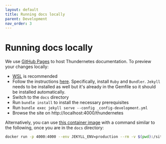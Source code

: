 ```yaml
---
layout: default
title: Running docs locally
parent: Development
nav_order: 3
---
```


# Running docs locally

We use [GitHub Pages](https://docs.github.com/en/pages) to host Thundernetes documentation. To preview your changes locally:

- [WSL](https://docs.microsoft.com/en-us/windows/wsl/install) is recommended
- Follow the instructions [here](https://docs.github.com/en/pages/setting-up-a-github-pages-site-with-jekyll/testing-your-github-pages-site-locally-with-jekyll). Specifically, install `Ruby` and `Bundler`. `Jekyll` needs to be installed as well but it's already in the Gemfile so it should be installed automatically.
- Switch to the `docs` directory
- Run `bundle install` to install the necessary prerequisites
- Run `bundle exec jekyll serve --config _config-development.yml`
- Browse the site on http://localhost:4000/thundernetes

Alternatively, you can use [this container image](https://github.com/BretFisher/jekyll-serve) with a command similar to the following, once you are in the `docs` directory:

```bash
docker run -p 4000:4000 --env JEKYLL_ENV=production --rm -v $(pwd):/site bretfisher/jekyll-serve bundle exec jekyll serve --force-polling --config _config-development.yml --host 0.0.0.0
```
